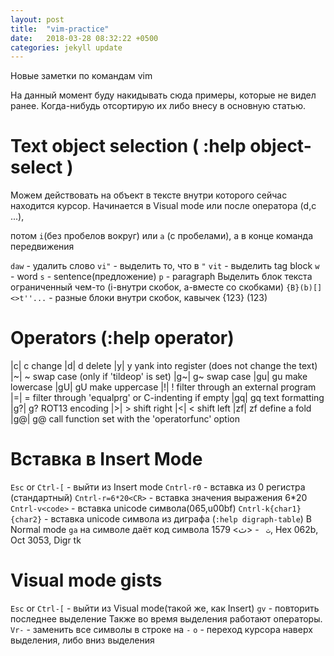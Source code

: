 ```yaml
---
layout: post
title:  "vim-practice"
date:   2018-03-28 08:32:22 +0500
categories: jekyll update
---
```


Новые заметки по командам vim

На данный момент буду накидывать сюда примеры, которые не видел ранее.
Когда-нибудь отсортирую их либо внесу в основную статью.

# Text object selection ( :help object-select )

Можем действовать на объект в тексте внутри которого сейчас находится курсор.
Начинается в Visual mode или после оператора (d,c ...), 

потом `i`(без пробелов вокруг) или `a` (с пробелами), а в конце команда передвижения

`daw` -  удалить слово
`vi"` - выделить то, что в `"`
`vit` - выделить tag block
`w` - word
`s` - sentence(предложение)
`p` - paragraph
Выделить блок текста ограниченный чем-то (i-внутри скобок, a-вместе со скобками)
`{B}(b)[]<>t''...` - разные блоки внутри скобок, кавычек
{123}
(123)

# Operators (:help operator)

|c|	c	change
|d|	d	delete
|y|	y	yank into register (does not change the text)
|~|	~	swap case (only if 'tildeop' is set)
|g~|	g~	swap case
|gu|	gu	make lowercase
|gU|	gU	make uppercase
|!|	!	filter through an external program
|=|	=	filter through 'equalprg' or C-indenting if empty
|gq|	gq	text formatting
|g?|	g?	ROT13 encoding
|>|	>	shift right
|<|	<	shift left
|zf|	zf	define a fold
|g@|	g@	call function set with the 'operatorfunc' option

# Вставка в Insert Mode

`Esc` or `Ctrl-[` - выйти из Insert mode
`Cntrl-r0` - вставка из 0 регистра (стандартный) 
`Cntrl-r=6*20<CR>` - вставка значения выражения 6*20
`Cntrl-v<code>` - вставка unicode символа(065,u00bf)
`Cntrl-k{char1}{char2}` - вставка unicode символа из диграфа (`:help digraph-table`)
В Normal mode `ga` на символе даёт код символа
`ث ` -  <ﺙ> 1579, Hex 062b, Oct 3053, Digr tk

# Visual mode gists

`Esc` or `Ctrl-[` - выйти из Visual mode(такой же, как Insert)
`gv` - повторить последнее выделение
Также во время выделения работают операторы.
`Vr-` - заменить все символы в строке на `-`
`o` - переход курсора наверх выделения, либо вниз выделения
